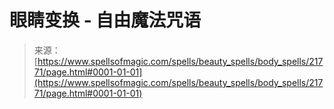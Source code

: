 <!--yml

category: 未分类

date: 2024-06-12 19:05:34

-->

# 眼睛变换 - 自由魔法咒语

> 来源：[https://www.spellsofmagic.com/spells/beauty_spells/body_spells/21771/page.html#0001-01-01](https://www.spellsofmagic.com/spells/beauty_spells/body_spells/21771/page.html#0001-01-01)
